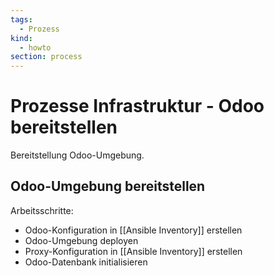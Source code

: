 ```yaml
---
tags:
  - Prozess
kind:
  - howto
section: process
---
```


# Prozesse Infrastruktur - Odoo bereitstellen

Bereitstellung Odoo-Umgebung.

## Odoo-Umgebung bereitstellen

Arbeitsschritte:

- Odoo-Konfiguration in [[Ansible Inventory]] erstellen
- Odoo-Umgebung deployen
- Proxy-Konfiguration in [[Ansible Inventory]] erstellen
- Odoo-Datenbank initialisieren
